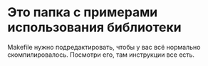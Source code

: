 # Это папка с примерами использования библиотеки

Makefile нужно подредактировать, чтобы у вас всё нормально скомпилировалось. Посмотри его, там инструкции все есть.